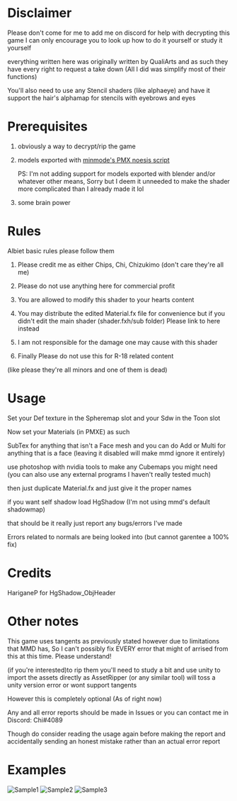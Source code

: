 # Disclaimer

Please don't come for me to add me on discord for help with decrypting this game I can only encourage you to look up how to do it yourself or study it yourself

everything written here was originally written by QualiArts and as such they have every right to request a take down (All I did was simplify most of their functions)


You'll also need to use any Stencil shaders (like alphaeye) and have it support the hair's alphamap for stencils with eyebrows and eyes


# Prerequisites
1) obviously a way to decrypt/rip the game
2) models exported with [minmode's PMX noesis script](https://www.deviantart.com/minmode/art/Update-1-6-Noesis-PMX-VMD-export-809252773)

    PS: I'm not adding support for models exported with blender and/or whatever other means, Sorry but I deem it unneeded to make the shader more complicated than I already made it lol
    
    
4) some brain power

# Rules

Albiet basic rules please follow them

1) Please credit me as either Chips, Chi, Chizukimo (don't care they're all me)

2) Please do not use anything here for commercial profit

3) You are allowed to modify this shader to your hearts content

4) You may distribute the edited Material.fx file for convenience but if you didn't edit the main shader (shader.fxh/sub folder) Please link to here instead

5) I am not responsible for the damage one may cause with this shader

6) Finally Please do not use this for R-18 related content

(like please they're all minors and one of them is dead)

# Usage

Set your Def texture in the Spheremap slot and your Sdw in the Toon slot

Now set your Materials (in PMXE) as such

SubTex for anything that isn't a Face mesh and you can do Add or Multi for anything that is a face (leaving it disabled will make mmd ignore it entirely)

use photoshop with nvidia tools to make any Cubemaps you might need (you can also use any external programs I haven't really tested much)

then just duplicate Material.fx and just give it the proper names

if you want self shadow load HgShadow (I'm not using mmd's default shadowmap)

that should be it really just report any bugs/errors I've made

Errors related to normals are being looked into (but cannot garentee a 100% fix)
# Credits

HariganeP for HgShadow_ObjHeader

# Other notes

This game uses tangents as previously stated however due to limitations that MMD has, So I can't possibly fix EVERY error that might of arrised from this at this time. Please understand!

(if you're interested)to rip them you'll need to study a bit and use unity to import the assets directly as AssetRipper (or any similar tool) will toss a unity version error or wont support tangents


However this is completely optional (As of right now)



Any and all error reports should be made in Issues or you can contact me in Discord: Chi#4089

Though do consider reading the usage again before making the report and accidentally sending an honest mistake rather than an actual error report

# Examples
![Sample1](https://user-images.githubusercontent.com/105132829/189573418-5c56788d-60e9-48dc-b118-15f8ff63a926.png)
![Sample2](https://user-images.githubusercontent.com/105132829/189573443-e88dc231-a9ed-4b88-aa7f-fb6bc8eebef5.png)
![Sample3](https://user-images.githubusercontent.com/105132829/189573459-9c505e28-c372-482c-be6b-58fba47447b0.png)

